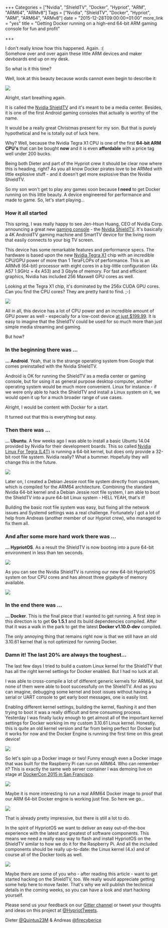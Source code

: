 +++
Categories = ["Nvidia", "ShieldTV", "Docker", "Hypriot", "ARM", "ARM64", "ARMv8"]
Tags = ["Nvidia", "ShieldTV", "Docker", "Hypriot", "ARM", "ARM64", "ARMv8"]
date = "2015-12-28T09:00:00+01:00"
more_link = "yes"
title = "Getting Docker running on a high-end 64-bit ARM gaming console for fun and profit"

+++

I don't really know how this happened. Again. :(  
Somehow over and over again these little ARM devices and maker devboards end up on my desk.

So what is it this time?

Well, look at this beauty because words cannot even begin to describe it:

![](/images/nvidia-shieldtv/docker-on-nvidia-shieldtv.jpg)

Alright, start breathing again.

It is called the [Nvidia ShieldTV](http://shield.nvidia.com) and it's meant to be a media center.
Besides, it is one of the first Android gaming consoles that actually is worthy of the name.

It would be a really great Christmas present for my son. But that is purely hypothetical and he is totally out of luck here.

Why? Well, because the Nvidia Tegra X1 CPU is one of the first __64-bit ARM CPU's__ that can be bought __now__ and it is even __affordable__ with a price tag well under 200 bucks.

Being both Dieter and part of the Hypriot crew it should be clear now where this is heading, right?
As you all know Docker pirates love to be ARMed with little explosive stuff - and it doesn't get more explosive than the Nvidia ShieldTV.

So my son won't get to play any games soon because __I need__ to get Docker running on this little beauty.
A device engineered for performance and made to game. So, let's start playing...

<!--more-->

### How it all started

This spring, I was really happy to see Jen-Hsun Huang, CEO of Nvidia Corp. announcing a great new [gaming console](https://www.youtube.com/watch?v=1q30y_pfz5Q) - the [Nvidia ShieldTV](http://shield.nvidia.com/android-tv).
It's basically a 4K AndroidTV gaming machine and SmartTV device for the living room that easily connects to your big TV screen.

This device has some remarkable features and performance specs. The hardware is based upon the new [Nvidia Tegra X1](http://www.nvidia.com/object/tegra-x1-processor.html) chip with an incredible CPU/GPU power of more than 1 TeraFLOPs of performance. This is an ARMv8 (64-bit) processor with eight cores in a big-little configuration (4x A57 1.9GHz + 4x A53) and 3 Gbyte of memory.
For fast and efficient graphics, Nvidia has included 256 Maxwell GPU cores as well.

Looking at the Tegra X1 chip, it's dominated by the 256x CUDA GPU cores. Can you find the CPU cores? They are pretty hard to find. ;-)

![](/images/nvidia-shieldtv/nvidia-tegra-x1-chip.jpg)

All in all, this device has a lot of CPU power and an incredible amount of GPU power as well - especially for a low-cost device [at just $199.99](http://www.amazon.com/NVIDIA-SHIELD-Remote/dp/B013HJ13V0/ref=sr_1_3?ie=UTF8&qid=1451218402&sr=8-3&keywords=nvidia+shield).
It is easy to imagine that the ShieldTV could be used for so much more than just simple media streaming and gaming.

But how?

### In the beginning there was ...

__... Android__. Yeah, that is the strange operating system from Google that comes preinstalled with the Nvidia ShieldTV.

Android is OK for running the ShieldTV as a media center or gaming console, but for using it as general purpose desktop computer, another operating system would be much more convenient.
Linux for instance - if we were only able to hack the ShieldTV and install a Linux system on it, we would open it up for a much broader range of use cases.

Alright, I would be content with Docker for a start.

It turned out that this is everything but easy.

### Then there was ...

__... Ubuntu__. A few weeks ago I was able to install a basic Ubuntu 14.04 provided by Nvidia for their development boards.
This so called [Nvidia Linux For Tegra (L4T)](https://developer.nvidia.com/embedded/linux-tegra) is running a 64-bit kernel, but does only provide a 32-bit root file system.
Nvidia really? What a bummer. Hopefully they will change this in the future.

![](/images/nvidia-shieldtv/nvidia-shieldtv-running-ubuntu.jpg)

Later on, I created a Debian Jessie root file system directly from upstream, which is compiled for the ARM64 architecture.
Combining the standard Nvidia 64-bit kernel and a Debian Jessie root file system, I am able to boot the ShieldTV into a pure 64-bit Linux system - HELL YEAH, that's it!

Building the basic root file system was easy, but fixing all the network issues and Systemd settings was a real challenge.
Fortunately I got a lot of help from Andreas (another member of our Hypriot crew), who managed to fix them all.

### And after some more hard work there was ...
__... HypriotOS__. As a result the ShieldTV is now booting into a pure 64-bit environment in less than ten seconds.

![](/images/nvidia-shieldtv/nvidia-shieldtv-running-hypriotos-arm64.jpg)

As you can see the Nvidia ShieldTV is running our new 64-bit HypriotOS system on four CPU cores and has almost three gigabyte of memory available.

![](/images/nvidia-shieldtv/nvidia-shieldtv-running-hypriotos-htop.jpg)

### In the end there was ...
__... Docker__. This is the final piece that I wanted to get running. A first step in this direction is to get __Go 1.5.1__ and its build dependencies compiled.
After that it was a walk in the park to get the latest __Docker v1.10.0-dev__ compiled.

The only annoying thing that remains right now is that we still have an old 3.10.61 kernel that is not optimized for running Docker.

### Damn it! The last 20% are always the toughest...

The last few days I tried to build a custom Linux kernel for the ShieldTV that has all the right kernel settings for Docker enabled.
But I had no luck at all.

I was able to cross-compile a lot of different generic kernels for ARM64, but none of them were able to boot successfully on the ShieldTV.
And as you can imagine, debugging some kernel and boot issues without having a serial or UART console to get early boot messages, one is easily lost.

Enabling different kernel settings, building the kernel, flashing it and then trying to boot it was a really difficult and time consuming process.
Yesterday I was finally lucky enough to get almost all of the important kernel settings for Docker working im my custom 3.10.61 Linux kernel.
Honestly, this is quite an old kernel version and far from being perfect for Docker but it works for now and the Docker Engine is running the first time on this great device!

![](/images/nvidia-shieldtv/nvidia-shieldtv-running-docker-1.jpg)

So let's spin up a Docker image or two! Funny enough even a Docker image that was built for the Raspberry Pi can run on ARM64.
Who can remember it? This is exactly the same web server container I was demoing live on stage at [DockerCon 2015 in San Francisco](https://blog.hypriot.com/post/dockercon2015/).

![](/images/nvidia-shieldtv/nvidia-shieldtv-running-docker-3.jpg)

Maybe it is more interesting to run a real ARM64 Docker image to proof that our ARM 64-bit Docker engine is working just fine.
So here we go...

![](/images/nvidia-shieldtv/nvidia-shieldtv-running-docker-4.jpg)

That is already pretty impressive, but there is still a lot to do.

In the spirit of HypriotOS we want to deliver an easy out-of-the-box experience with the latest and greatest of software components.
This means we need a really easy way to flash and install HypriotOS on the ShieldTV similar to how we do it for the Raspberry Pi.
And all the included components should be really up-to-date: the Linux kernel (4.x) and of course all of the Docker tools as well.

![](/images/nvidia-shieldtv/nvidia-shieldtv-on-my-desktop.jpg)

Maybe there are some of you who - after reading this article - want to get started hacking on the ShieldTV, too.
We really would appreciate getting some help here to move faster.
That's why we will publish the technical details in the coming weeks, so you can have a look and start hacking yourself.

Please send us your feedback on our [Gitter channel](https://gitter.im/hypriot/talk) or tweet your thoughts and ideas on this project at [@HypriotTweets](https://twitter.com/HypriotTweets).

Dieter [@Quintus23M](https://twitter.com/Quintus23M) & Andreas [@firecyberice](https://twitter.com/firecyberice)
